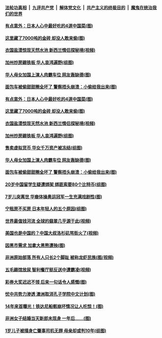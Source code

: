 ####  [法轮功真相](../../../../basic/blob/master/README.md?t=08271200) &nbsp;|&nbsp; [九评共产党](../../../../9ping.md/blob/master/README.md?t=08271200) &nbsp;|&nbsp; [解体党文化](../../../../jtdwh.md/blob/master/README.md?t=08271200)  &nbsp;|&nbsp; [共产主义的终极目的](../../../../gczydzjmd.md/blob/master/README.md?t=08271200) &nbsp;|&nbsp; [魔鬼在统治我们的世界](../../../../mgztzwmdsj.md/blob/master/README.md?t=08271200) 

#### [有点意外：日本人心中最好吃的4道中国菜(图)](../pages/p3/905179.md?t=08271200) 

#### [这里藏了7000吨的金砖 却没人敢来偷(图)](../pages/p3/905122.md?t=08271200) 

#### [衣国盐漠惊现天然水池 新西兰情侣探秘境(视频)](../pages/p3/905155.md?t=08271200) 

#### [加州炒房踢铁板 华人哀鸿遍野(组图)](../pages/p3/905154.md?t=08271200) 

#### [华人母女加国上演人肉霸车位 网友轰缺德(图)](../pages/p3/905113.md?t=08271200) 

#### [面包车被偷甜甜圈全坏了 警察捂头崩溃：小偷给我出来(图)](../pages/p3/905109.md?t=08271200) 

#### [有点意外：日本人心中最好吃的4道中国菜(图)](../pages/p3/905179.md?t=08271200) 

#### [这里藏了7000吨的金砖 却没人敢来偷(图)](../pages/p3/905122.md?t=08271200) 

#### [衣国盐漠惊现天然水池 新西兰情侣探秘境(视频)](../pages/p3/905155.md?t=08271200) 

#### [加州炒房踢铁板 华人哀鸿遍野(组图)](../pages/p3/905154.md?t=08271200) 

#### [售卖虚拟货币 华女千万资产被冻结(组图)](../pages/p3/905147.md?t=08271200) 

#### [华人母女加国上演人肉霸车位 网友轰缺德(图)](../pages/p3/905113.md?t=08271200) 

#### [面包车被偷甜甜圈全坏了 警察捂头崩溃：小偷给我出来(图)](../pages/p3/905109.md?t=08271200) 

#### [20岁中国留学生疑遭绑架 绑匪索要80个比特币(组图)](../pages/p3/905112.md?t=08271200) 

#### [7岁儿突离世 华裔体操奥运冠军一生充满戏剧性(图)](../pages/p3/905103.md?t=08271200) 

#### [宁租房不买房 日本年轻人的五个原因(组图)](../pages/p3/905033.md?t=08271200) 

#### [世界最值钱河流 全球的翡翠几乎源于此(视频)](../pages/p3/905026.md?t=08271200) 

#### [美国也是中国的？中国大叔洛杉矶骂街火了(视频)](../pages/p3/905017.md?t=08271200) 

#### [因黑市需求 加拿大黑熊遭殃(图)](../pages/p3/905011.md?t=08271200) 

#### [非洲原始部落 所有人只长2个脚趾 被称龙虾民族(图/视频)](../pages/p3/904996.md?t=08271200) 

#### [五毛踢馆放尿 智利餐厅挺反送中遭霸凌(视频)](../pages/p3/904916.md?t=08271200) 

#### [彩券大奖迟迟不领 后来一句话令人感慨(图)](../pages/p3/904913.md?t=08271200) 

#### [忧中共势力渗透 澳洲取消孔子学院中文计划(图)](../pages/p3/904906.md?t=08271200) 

#### [14年来首曝光！铁达尼船骸崩坏情况让人吃惊！(图)](../pages/p3/904896.md?t=08271200) 

#### [非洲女子结婚当天新郎未现身 一年后……(图)](../pages/p3/904888.md?t=08271200) 

#### [1岁儿子被撞身亡肇事司机无罪 母亲却或判10年(组图)](../pages/p3/904871.md?t=08271200) 

